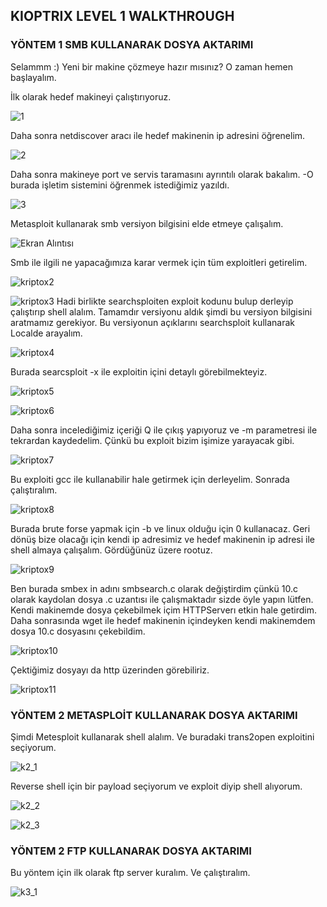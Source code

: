 
## KIOPTRIX LEVEL 1 WALKTHROUGH

### YÖNTEM 1 SMB KULLANARAK DOSYA AKTARIMI 
Selammm :) Yeni bir makine çözmeye hazır mısınız? O zaman hemen başlayalım.

İlk olarak hedef makineyi çalıştırıyoruz.

![1](https://user-images.githubusercontent.com/55113204/124664987-d9884c80-deb4-11eb-804c-b449b10e8bcb.PNG)

Daha sonra netdiscover aracı ile hedef makinenin ip adresini öğrenelim.

![2](https://user-images.githubusercontent.com/55113204/124665114-00468300-deb5-11eb-9cff-5b7f4cb5399e.PNG)

Daha sonra makineye port ve servis taramasını ayrıntılı olarak bakalım. -O burada işletim sistemini öğrenmek istediğimiz yazıldı.

![3](https://user-images.githubusercontent.com/55113204/124666138-4223f900-deb6-11eb-9f20-8d7e31fcc810.PNG)

Metasploit kullanarak smb versiyon bilgisini elde etmeye çalışalım.

![Ekran Alıntısı](https://user-images.githubusercontent.com/55113204/124668876-2d496480-deba-11eb-8638-572a1ccb10c2.PNG)


Smb ile ilgili ne yapacağımıza karar vermek için tüm exploitleri getirelim.

![kriptox2](https://user-images.githubusercontent.com/55113204/124668885-30dceb80-deba-11eb-871b-ac72d30f9b40.PNG)

![kriptox3](https://user-images.githubusercontent.com/55113204/124668900-34707280-deba-11eb-8296-6bded28078ff.PNG)
Hadi birlikte searchsploiten exploit kodunu bulup derleyip çalıştırıp shell alalım.
Tamamdır versiyonu aldık şimdi bu versiyon bilgisini aratmamız gerekiyor. Bu versiyonun açıklarını searchsploit kullanarak Localde arayalım. 

![kriptox4](https://user-images.githubusercontent.com/55113204/124669583-4ef71b80-debb-11eb-94e5-71d1d28e8447.PNG)

Burada searcsploit -x ile exploitin içini detaylı görebilmekteyiz.

![kriptox5](https://user-images.githubusercontent.com/55113204/124670096-27ed1980-debc-11eb-9760-e9d479ffc5ab.PNG)

![kriptox6](https://user-images.githubusercontent.com/55113204/124670204-51a64080-debc-11eb-8e41-4bbfe1f76e18.PNG)

Daha sonra incelediğimiz içeriği Q ile çıkış yapıyoruz ve -m parametresi ile tekrardan kaydedelim. Çünkü bu exploit bizim işimize yarayacak gibi.

![kriptox7](https://user-images.githubusercontent.com/55113204/124670644-f3c62880-debc-11eb-8784-a746dbc32627.PNG)

Bu exploiti gcc ile kullanabilir hale getirmek için derleyelim. Sonrada çalıştıralım.

![kriptox8](https://user-images.githubusercontent.com/55113204/124670711-0fc9ca00-debd-11eb-9c4e-1d6195f34608.PNG)

Burada brute forse yapmak için -b ve linux olduğu için 0 kullanacaz. Geri dönüş bize olacağı için kendi ip adresimiz ve hedef makinenin ip adresi ile shell almaya çalışalım. Gördüğünüz üzere rootuz.

![kriptox9](https://user-images.githubusercontent.com/55113204/124671145-bc0bb080-debd-11eb-8be8-1ee5b7310655.PNG)

Ben burada smbex in adını smbsearch.c olarak değiştirdim çünkü 10.c olarak kaydolan dosya .c uzantısı ile çalışmaktadır sizde öyle yapın lütfen. Kendi makinemde dosya çekebilmek içim HTTPServerı etkin hale getirdim. Daha sonrasında wget ile hedef makinenin içindeyken kendi makinemdem dosya 10.c dosyasını çekebildim.

![kriptox10](https://user-images.githubusercontent.com/55113204/124674820-26bfea80-dec4-11eb-84ab-399da9355b54.PNG)

Çektiğimiz dosyayı da http üzerinden görebiliriz.

![kriptox11](https://user-images.githubusercontent.com/55113204/124675017-81594680-dec4-11eb-927d-e7d40b38c0ef.PNG)

### YÖNTEM 2 METASPLOİT KULLANARAK DOSYA AKTARIMI

Şimdi Metesploit kullanarak shell alalım. Ve buradaki trans2open exploitini seçiyorum.

![k2_1](https://user-images.githubusercontent.com/55113204/124677723-b9af5380-dec9-11eb-8e54-ccb0983b463d.PNG)

Reverse shell için bir payload seçiyorum ve exploit diyip shell alıyorum.

![k2_2](https://user-images.githubusercontent.com/55113204/124678664-aa310a00-decb-11eb-8360-34879892c006.PNG)

![k2_3](https://user-images.githubusercontent.com/55113204/124678745-d9e01200-decb-11eb-9fa5-f59b9daa34d6.PNG)


### YÖNTEM 2 FTP KULLANARAK DOSYA AKTARIMI

Bu yöntem için ilk olarak ftp server kuralım. Ve çalıştıralım.

![k3_1](https://user-images.githubusercontent.com/55113204/124679235-ba95b480-decc-11eb-8437-684ee578ff5f.PNG)














